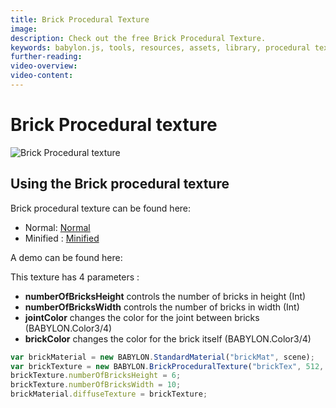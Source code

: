 ```yaml
---
title: Brick Procedural Texture
image:
description: Check out the free Brick Procedural Texture.
keywords: babylon.js, tools, resources, assets, library, procedural texture, brick
further-reading:
video-overview:
video-content:
---
```


# Brick Procedural texture

![Brick Procedural texture](/img/extensions/proceduraltextures/brickpt.PNG)

## Using the Brick procedural texture

Brick procedural texture can be found here:

- Normal: [Normal](https://cdn.babylonjs.com/proceduralTexturesLibrary/babylon.brickProceduralTexture.js)
- Minified : [Minified](https://cdn.babylonjs.com/proceduralTexturesLibrary/babylon.brickProceduralTexture.min.js)

A demo can be found here: <Playground id="#1CL0BO" title="Brick Procedural Texture" description="Brick Procedural Texture"/>

This texture has 4 parameters :

- **numberOfBricksHeight** controls the number of bricks in height (Int)
- **numberOfBricksWidth** controls the number of bricks in width (Int)
- **jointColor** changes the color for the joint between bricks (BABYLON.Color3/4)
- **brickColor** changes the color for the brick itself (BABYLON.Color3/4)

```javascript
var brickMaterial = new BABYLON.StandardMaterial("brickMat", scene);
var brickTexture = new BABYLON.BrickProceduralTexture("brickTex", 512, scene);
brickTexture.numberOfBricksHeight = 6;
brickTexture.numberOfBricksWidth = 10;
brickMaterial.diffuseTexture = brickTexture;
```
